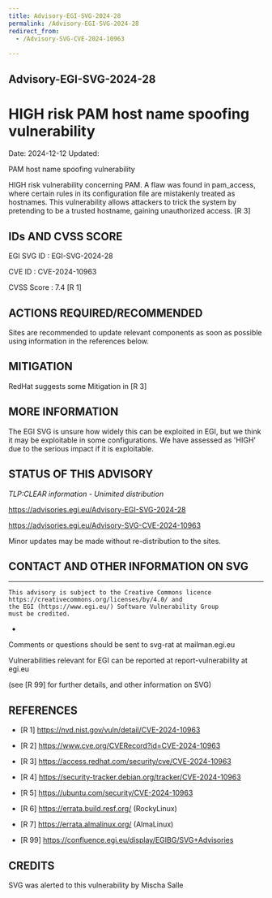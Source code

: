 ```yaml
---
title: Advisory-EGI-SVG-2024-28
permalink: /Advisory-EGI-SVG-2024-28
redirect_from:
  - /Advisory-SVG-CVE-2024-10963
  
---
```


## Advisory-EGI-SVG-2024-28

# HIGH risk PAM host name spoofing vulnerability

Date:        2024-12-12 
Updated: 

PAM host name spoofing vulnerability

HIGH risk vulnerability concerning PAM. A flaw was found in pam_access, 
where certain rules in its configuration file are mistakenly treated as hostnames. 
This vulnerability allows attackers to trick the system by pretending to be a trusted 
hostname, gaining unauthorized access. [R 3]


## IDs AND CVSS SCORE 

EGI SVG ID : EGI-SVG-2024-28
    
CVE ID     : CVE-2024-10963

CVSS Score : 7.4 [R 1]
    

## ACTIONS REQUIRED/RECOMMENDED

Sites are recommended to update relevant components as soon as possible 
using information in the references below.
    

## MITIGATION

RedHat suggests some Mitigation in [R 3]

## MORE INFORMATION

The EGI SVG is unsure how widely this can be exploited in EGI, but we think it may be exploitable in some configurations. We have assessed as 'HIGH' due to the serious impact if it is exploitable.
    
## STATUS OF THIS ADVISORY
                        
_TLP:CLEAR information - Unimited distribution_ 

 https://advisories.egi.eu/Advisory-EGI-SVG-2024-28 

 https://advisories.egi.eu/Advisory-SVG-CVE-2024-10963


Minor updates may be made without re-distribution to the sites.


## CONTACT AND OTHER INFORMATION ON SVG

-----------------------------
    This advisory is subject to the Creative Commons licence 
    https://creativecommons.org/licenses/by/4.0/ and
    the EGI (https://www.egi.eu/) Software Vulnerability Group 
    must be credited.
-
    
Comments or questions should be sent to
	svg-rat at mailman.egi.eu

Vulnerabilities relevant for EGI can be reported at
	report-vulnerability at egi.eu
    
(see [R 99] for further details, and other information on SVG)
    
    
## REFERENCES

- [R 1] <https://nvd.nist.gov/vuln/detail/CVE-2024-10963> 
     
- [R 2] <https://www.cve.org/CVERecord?id=CVE-2024-10963>

- [R 3] <https://access.redhat.com/security/cve/CVE-2024-10963>

- [R 4] <https://security-tracker.debian.org/tracker/CVE-2024-10963> 
    
- [R 5] <https://ubuntu.com/security/CVE-2024-10963>

- [R 6] <https://errata.build.resf.org/>   (RockyLinux)

- [R 7] <https://errata.almalinux.org/>  (AlmaLinux)
    

- [R 99] <https://confluence.egi.eu/display/EGIBG/SVG+Advisories>

## CREDITS

SVG was alerted to this vulnerability by Mischa Salle 
